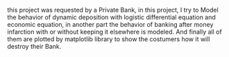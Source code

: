 
this project was requested by a Private Bank, 
in this project, I try to Model the behavior of dynamic deposition with logistic differential equation 
and economic equation, in another part the behavior of banking after money infarction with or without 
keeping it elsewhere is modeled. And finally all of them are plotted by matplotlib library to show the
costumers how it will destroy their Bank.
